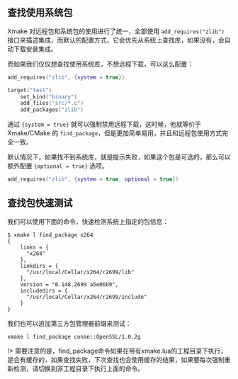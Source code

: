 ## 查找使用系统包

Xmake 对远程包和系统包的使用进行了统一，全部使用 `add_requires("zlib")` 接口来描述集成，而默认的配置方式，它会优先从系统上查找库，如果没有，会自动下载安装集成。

而如果我们仅仅想查找使用系统库，不想远程下载，可以这么配置：

```lua
add_requires("zlib", {system = true})

target("test")
    set_kind("binary")
    add_files("src/*.c")
    add_packages("zlib")
```

通过 `{system = true}` 就可以强制禁用远程下载，这时候，他就等价于 Xmake/CMake 的 `find_package`，但是更加简单易用，并且和远程包使用方式完全一致。

默认情况下，如果找不到系统库，就是提示失败，如果这个包是可选的，那么可以额外配置 `{optional = true}` 选项。

```lua
add_requires("zlib", {system = true, optional = true})
```

## 查找包快速测试

我们可以使用下面的命令，快速检测系统上指定的包信息：

```console
$ xmake l find_package x264
{
    links = {
      "x264"
    },
    linkdirs = {
      "/usr/local/Cellar/x264/r2699/lib"
    },
    version = "0.148.2699 a5e06b9",
    includedirs = {
      "/usr/local/Cellar/x264/r2699/include"
    }
}
```

我们也可以追加第三方包管理器前缀来测试：

```console
xmake l find_package conan::OpenSSL/1.0.2g
```

!> 需要注意的是，find_package命令如果在带有xmake.lua的工程目录下执行，是会有缓存的，如果查找失败，下次查找也会使用缓存的结果，如果要每次强制重新检测，请切换到非工程目录下执行上面的命令。

